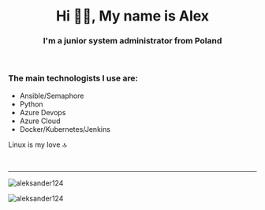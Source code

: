 <h1 align="center">Hi 👋🏼, My name is Alex</h1>
<h3 align="center">I'm a junior system administrator from Poland</h3>

<br/>

### The main technologists I use are:
- Ansible/Semaphore
- Python
- Azure Devops
- Azure Cloud 
- Docker/Kubernetes/Jenkins

Linux is my love 🔝

<br/>


---
<p><img align="left" src="https://github-readme-stats.vercel.app/api/top-langs?username=aleksander124&show_icons=true&locale=en&layout=compact" alt="aleksander124" /></p><br/>

<p><img align="center" src="https://github-readme-stats.vercel.app/api?username=aleksander124&show_icons=true&locale=en" alt="aleksander124" /></p>
